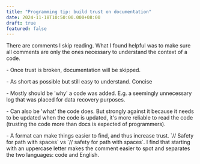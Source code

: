 ```yaml
---
title: "Programming tip: build trust on documentation"
date: 2024-11-18T10:50:00.000+08:00
draft: true
featured: false
---
```

There are comments I skip reading. What I found helpful was to make sure all comments are only the ones necessary to understand the context of a code.

\- Once trust is broken, documentation will be skipped.

\- As short as possible but still easy to understand. Concise

\- Mostly should be 'why' a code was added. E.g. a seemingly unnecessary log that was placed for data recovery purposes.

\- Can also be 'what' the code does. But strongly against it because it needs to be updated when the code is updated, it's more reliable to read the code (trusting the code more than docs is expected of programmers).

\- A format can make things easier to find, and thus increase trust. \`// Safety for path with spaces\` vs \`// safety for path with spaces\`. I find that starting with an uppercase letter makes the comment easier to spot and separates the two languages: code and English.
